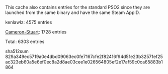 This cache also contains entries for the standard PSO2 since they are launched from the same binary and have the same Steam AppID.

kenlawlz: 4575 entries

[Cameron-Stuart](https://github.com/Cameron-Stuart): 1728 entries

Total: 6303 entries

sha512sum 829a349ec5719a0e4dbd09063ec0fe7167cfe2f82416f94d51e23b32571ef25ac323eb60a5e6ef0ec8a2d8ae03cee1e026564805ef2e17af59c0ca65883b1864
